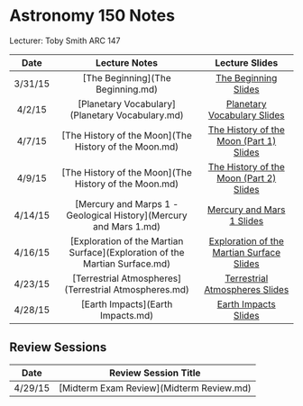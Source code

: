 # Astronomy 150 Notes
Lecturer: Toby Smith
ARC 147

|Date|Lecture Notes|Lecture Slides|
|:--:|:--:|:--:|
|3/31/15|[The Beginning](The Beginning.md)|[The Beginning Slides](http://www.astro.washington.edu/users/smith/Astro150/Lectures/Intro/Slide0.html)|
|4/2/15|[Planetary Vocabulary](Planetary Vocabulary.md)|[Planetary Vocabulary Slides](http://www.astro.washington.edu/users/smith/Astro150/Lectures/Vocab/Slide0.html)|
|4/7/15|[The History of the Moon](The History of the Moon.md)|[The History of the Moon (Part 1) Slides](http://www.astro.washington.edu/users/smith/Astro150/Lectures/Apollo/Slide0.html)|
|4/9/15|[The History of the Moon](The History of the Moon.md)|[The History of the Moon (Part 2) Slides](http://www.astro.washington.edu/users/smith/Astro150/Lectures/MoonOrg/Slide0.html)|
|4/14/15|[Mercury and Marps 1 - Geological History](Mercury and Mars 1.md)|[Mercury and Mars 1 Slides](http://www.astro.washington.edu/users/smith/Astro150/Lectures/MerMarsI/Slide0.html)|
|4/16/15|[Exploration of the Martian Surface](Exploration of the Martian Surface.md)|[Exploration of the Martian Surface Slides](http://www.astro.washington.edu/users/smith/Astro150/Lectures/MarsSurface/Slide0.html)|
|4/23/15|[Terrestrial Atmospheres](Terrestrial Atmospheres.md)|[Terrestrial Atmospheres Slides](http://www.astro.washington.edu/users/smith/Astro150/Lectures/TerrAtm/Slide0.html)|
|4/28/15|[Earth Impacts](Earth Impacts.md)|[Earth Impacts Slides](http://www.astro.washington.edu/users/smith/Astro150/Lectures/KT/Slide0.html)|


## Review Sessions
|Date|Review Session Title|
|:--:|:------------------:|
|4/29/15|[Midterm Exam Review](Midterm Review.md)|